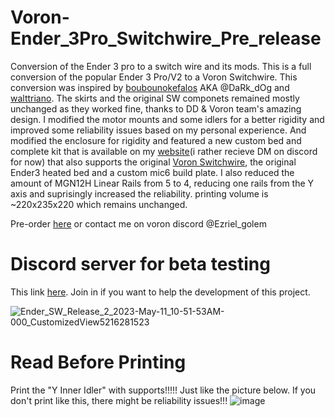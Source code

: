 
# Voron-Ender_3Pro_Switchwire_Pre_release
Conversion of the Ender 3 pro to a switch wire and its mods.
This is a full conversion of the popular Ender 3 Pro/V2 to a Voron Switchwire. This conversion was inspired by [boubounokefalos](https://github.com/boubounokefalos/Ender_SW) AKA @DaRk_dOg and [walttriano](https://github.com/walttriano/Ender_3Pro_Switchwire). 
The skirts and the original SW componets remained mostly unchanged as they worked fine, thanks to DD & Voron team's amazing design. I modified the motor mounts and some idlers for a better rigidity and improved some reliability issues based on my personal experience. And modified the enclosure for rigidity and featured a new custom bed and complete kit that is available on my [website](https://www.golemdesignhk.com/shop-1)(i rather recieve DM on discord for now) that also supports the original [Voron Switchwire](https://github.com/VoronDesign/Voron-Switchwire), the original Ender3 heated bed and a custom mic6 build plate. I also reduced the amount of MGN12H Linear Rails from 5 to 4, reducing one rails from the Y axis and suprisingly increased the reliability. printing volume is ~220x235x220 which remains unchanged.

Pre-order [here](https://forms.gle/FMu6K9q9Bggdzkqj7) or contact me on voron discord @Ezriel_golem

# Discord server for beta testing
This link [here](https://discord.gg/TyYWKHd9a2).
Join in if you want to help the development of this project.

![Ender_SW_Release_2_2023-May-11_10-51-53AM-000_CustomizedView5216281523](https://github.com/EzrielDreamurr/Voron-Ender_3Pro_Switchwire/assets/75924120/e1e4f4ba-c344-4212-8cb4-2deeb50f88e0)

# Read Before Printing
Print the "Y Inner Idler" with supports!!!!! Just like the picture below. If you don't print like this, there might be reliability issues!!!
![image](https://github.com/EzrielDreamurr/Voron-Ender_3Pro_Switchwire/assets/75924120/6f90bbfc-622f-4bdb-804a-e29593284868)

